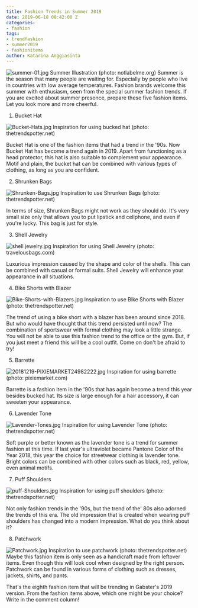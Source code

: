 ```yaml
---
title: Fashion Trends in Summer 2019
date: 2019-06-18 08:42:00 Z
categories:
- fashion
tags:
- trendfashion
- summer2019
- fashionitems
author: Katarina Anggiasinta
---
```


![summer-01.jpg](/uploads/summer-01.jpg)
Summer Illustration (photo: notlabelme.org)
Summer is the season that many people are waiting for. Especially by people who live in countries with low average temperatures. Fashion brands welcome this summer with enthusiasm, seen from the special summer fashion trends. If you are excited about summer presence, prepare these five fashion items. Let you look more and more cheerful.

1. Bucket Hat

![Bucket-Hats.jpg](/uploads/Bucket-Hats.jpg)
Inspiration for using bucked hat (photo: thetrendspotter.net)

Bucket Hat is one of the fashion items that had a trend in the '90s. Now Bucket Hat has become a trend again in 2019. Apart from functioning as a head protector, this hat is also suitable to complement your appearance. Motif and plain, the bucket hat can be combined with various types of clothing, as long as you are confident.

2. Shrunken Bags

![Shrunken-Bags.jpg](/uploads/Shrunken-Bags.jpg)
Inspiration to use Shrunken Bags (photo: thetrendspotter.net)

In terms of size, Shrunken Bags might not work as they should do. It's very small size only that allows you to put lipstick and cellphone, and even if you're lucky. This bag is just for style.

3. Shell Jewelry

![shell jewelry.jpg](/uploads/shell%20jewelry.jpg)
Inspiration for using Shell Jewelry (photo: travelousbags.com)

Luxurious impression caused by the shape and color of the shells. This can be combined with casual or formal suits. Shell Jewelry will enhance your appearance in all situations.

4. Bike Shorts with Blazer

![Bike-Shorts-with-Blazers.jpg](/uploads/Bike-Shorts-with-Blazers.jpg)
Inspiration to use Bike Shorts with Blazer (photo: thetrendspotter.net)

The trend of using a bike short with a blazer has been around since 2018. But who would have thought that this trend persisted until now? The combination of sportswear with formal clothing may look a little strange. You will not be able to use this fashion trend to the office or the gym. But, if you just meet a friend this will be a cool outfit. Come on don't be afraid to try!

5. Barrette

![20181219-PIXIEMARKET24982222.jpg](/uploads/20181219-PIXIEMARKET24982222.jpg)
Inspiration for using barrette (photo: pixiemarket.com)

Barrette is a fashion item in the '90s that has again become a trend this year besides bucked hat. Its size is large enough for a hair accessory, it can sweeten your appearance.

6. Lavender Tone

![Lavender-Tones.jpg](/uploads/Lavender-Tones.jpg)
Inspiration for using Lavender Tone (photo: thetrendspotter.net)

Soft purple or better known as the lavender tone is a trend for summer fashion at this time. If last year's ultraviolet became Pantone Color of the Year 2018, this year the choice for streetwear clothing is lavender tone. Bright colors can be combined with other colors such as black, red, yellow, even animal motifs.

7. Puff Shoulders

![puff-Shoulders.jpg](/uploads/puff-Shoulders.jpg)
Inspiration for using puff shoulders (photo: thetrendspotter.net)

Not only fashion trends in the '90s, but the trend of the' 80s also adorned the trends of this era. The old impression that is created when wearing puff shoulders has changed into a modern impression. What do you think about it?

8. Patchwork

![Patchwork.jpg](/uploads/Patchwork.jpg)
Inspiration to use patchwork (photo: thetrendspotter.net)
Maybe this fashion item is only seen as a handicraft made from leftover items. Even though this will look cool when designed by the right person. Patchwork can be found in various forms of clothing such as dresses, jackets, shirts, and pants.

That's the eighth fashion item that will be trending in Gabster's 2019 version. From the fashion items above, which one might be your choice? Write in the comment column!